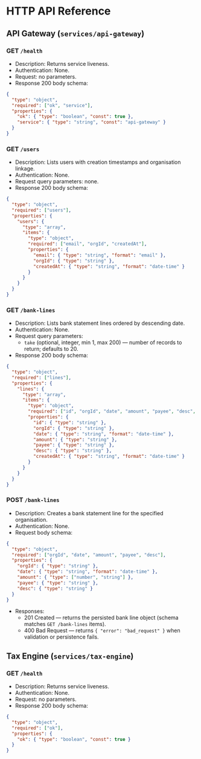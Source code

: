 # HTTP API Reference

## API Gateway (`services/api-gateway`)

### GET `/health`
- Description: Returns service liveness.
- Authentication: None.
- Request: no parameters.
- Response 200 body schema:
```json
{
  "type": "object",
  "required": ["ok", "service"],
  "properties": {
    "ok": { "type": "boolean", "const": true },
    "service": { "type": "string", "const": "api-gateway" }
  }
}
```

### GET `/users`
- Description: Lists users with creation timestamps and organisation linkage.
- Authentication: None.
- Request query parameters: none.
- Response 200 body schema:
```json
{
  "type": "object",
  "required": ["users"],
  "properties": {
    "users": {
      "type": "array",
      "items": {
        "type": "object",
        "required": ["email", "orgId", "createdAt"],
        "properties": {
          "email": { "type": "string", "format": "email" },
          "orgId": { "type": "string" },
          "createdAt": { "type": "string", "format": "date-time" }
        }
      }
    }
  }
}
```

### GET `/bank-lines`
- Description: Lists bank statement lines ordered by descending date.
- Authentication: None.
- Request query parameters:
  - `take` (optional, integer, min 1, max 200) — number of records to return; defaults to 20.
- Response 200 body schema:
```json
{
  "type": "object",
  "required": ["lines"],
  "properties": {
    "lines": {
      "type": "array",
      "items": {
        "type": "object",
        "required": ["id", "orgId", "date", "amount", "payee", "desc", "createdAt"],
        "properties": {
          "id": { "type": "string" },
          "orgId": { "type": "string" },
          "date": { "type": "string", "format": "date-time" },
          "amount": { "type": "string" },
          "payee": { "type": "string" },
          "desc": { "type": "string" },
          "createdAt": { "type": "string", "format": "date-time" }
        }
      }
    }
  }
}
```

### POST `/bank-lines`
- Description: Creates a bank statement line for the specified organisation.
- Authentication: None.
- Request body schema:
```json
{
  "type": "object",
  "required": ["orgId", "date", "amount", "payee", "desc"],
  "properties": {
    "orgId": { "type": "string" },
    "date": { "type": "string", "format": "date-time" },
    "amount": { "type": ["number", "string"] },
    "payee": { "type": "string" },
    "desc": { "type": "string" }
  }
}
```
- Responses:
  - 201 Created — returns the persisted bank line object (schema matches `GET /bank-lines` items).
  - 400 Bad Request — returns `{ "error": "bad_request" }` when validation or persistence fails.

## Tax Engine (`services/tax-engine`)

### GET `/health`
- Description: Returns service liveness.
- Authentication: None.
- Request: no parameters.
- Response 200 body schema:
```json
{
  "type": "object",
  "required": ["ok"],
  "properties": {
    "ok": { "type": "boolean", "const": true }
  }
}
```
